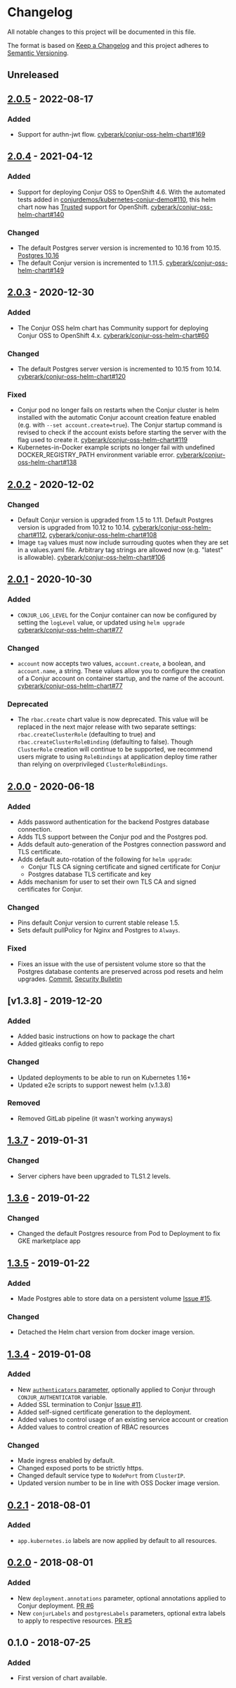 # Changelog
All notable changes to this project will be documented in this file.

The format is based on [Keep a Changelog](http://keepachangelog.com/en/1.0.0/)
and this project adheres to [Semantic Versioning](http://semver.org/spec/v2.0.0.html).

## Unreleased

## [2.0.5] - 2022-08-17

### Added
- Support for authn-jwt flow. [cyberark/conjur-oss-helm-chart#169](https://github.com/cyberark/conjur-oss-helm-chart/pull/169)

## [2.0.4] - 2021-04-12

### Added
- Support for deploying Conjur OSS to OpenShift 4.6. With the automated tests added in
  [conjurdemos/kubernetes-conjur-demo#110](https://github.com/conjurdemos/kubernetes-conjur-demo/issues/110),
  this helm chart now has [Trusted](https://github.com/cyberark/community/blob/master/Conjur/conventions/certification-levels.md#trusted)
  support for OpenShift.
  [cyberark/conjur-oss-helm-chart#140](https://github.com/cyberark/conjur-oss-helm-chart/issues/140)

### Changed
- The default Postgres server version is incremented to 10.16 from 10.15. [Postgres 10.16](https://www.postgresql.org/docs/10/release-10-16.html)
- The default Conjur version is incremented to 1.11.5.
  [cyberark/conjur-oss-helm-chart#149](https://github.com/cyberark/conjur-oss-helm-chart/issues/149)

## [2.0.3] - 2020-12-30

### Added
- The Conjur OSS helm chart has Community support for deploying Conjur OSS to
  OpenShift 4.x.
  [cyberark/conjur-oss-helm-chart#60](https://github.com/cyberark/conjur-oss-helm-chart/issues/60)

### Changed
- The default Postgres server version is incremented to 10.15 from 10.14.
  [cyberark/conjur-oss-helm-chart#120](https://github.com/cyberark/conjur-oss-helm-chart/issues/120)

### Fixed
- Conjur pod no longer fails on restarts when the Conjur cluster is helm
  installed with the automatic Conjur account creation feature enabled (e.g.
  with `--set account.create=true`). The Conjur startup command is revised to
  check if the account exists before starting the server with the flag used to
  create it.
  [cyberark/conjur-oss-helm-chart#119](https://github.com/cyberark/conjur-oss-helm-chart/issues/119)
- Kubernetes-in-Docker example scripts no longer fail with undefined
  DOCKER_REGISTRY_PATH environment variable error.
  [cyberark/conjur-oss-helm-chart#138](https://github.com/cyberark/conjur-oss-helm-chart/issues/138)

## [2.0.2] - 2020-12-02

### Changed
- Default Conjur version is upgraded from 1.5 to 1.11. Default Postgres
  version is upgraded from 10.12 to 10.14.
  [cyberark/conjur-oss-helm-chart#112](https://github.com/cyberark/conjur-oss-helm-chart/issues/112),
  [cyberark/conjur-oss-helm-chart#108](https://github.com/cyberark/conjur-oss-helm-chart/issues/108)
- Image `tag` values must now include surrouding quotes when they are
  set in a values.yaml file. Arbitrary tag strings are allowed now
  (e.g. "latest" is allowable).
  [cyberark/conjur-oss-helm-chart#106](https://github.com/cyberark/conjur-oss-helm-chart/issues/106)

## [2.0.1] - 2020-10-30

### Added
- `CONJUR_LOG_LEVEL` for the Conjur container can now be configured by setting the
  `logLevel` value, or updated using `helm upgrade` [cyberark/conjur-oss-helm-chart#77](https://github.com/cyberark/conjur-oss-helm-chart/issues/77)

### Changed
- `account` now accepts two values, `account.create`, a boolean, and `account.name`, a string. 
  These values allow you to configure the creation of a Conjur account on container startup, and 
  the name of the account. [cyberark/conjur-oss-helm-chart#77](https://github.com/cyberark/conjur-oss-helm-chart/issues/78)

### Deprecated
- The `rbac.create` chart value is now deprecated. This value will be replaced in the next major
  release with two separate settings: `rbac.createClusterRole` (defaulting to true) and
  `rbac.createClusterRoleBinding` (defaulting to false). Though `ClusterRole` creation will continue
  to be supported, we recommend users migrate to using `RoleBindings` at application deploy time
  rather than relying on overprivileged `ClusterRoleBindings`.

## [2.0.0] - 2020-06-18

### Added
- Adds password authentication for the backend Postgres database connection.
- Adds TLS support between the Conjur pod and the Postgres pod.
- Adds default auto-generation of the Postgres connection password and
  TLS certificate.
- Adds default auto-rotation of the following for `helm upgrade`:
  - Conjur TLS CA signing certificate and signed certificate for Conjur
  - Postgres database TLS certificate and key
- Adds mechanism for user to set their own TLS CA and signed certificates
  for Conjur.
 
### Changed
- Pins default Conjur version to current stable release 1.5.
- Sets default pullPolicy for Nginx and Postgres to `Always`.

### Fixed
- Fixes an issue with the use of persistent volume store so that the
  Postgres database contents are preserved across pod resets
  and helm upgrades.
  [Commit](https://github.com/cyberark/conjur-oss-helm-chart/commit/9ee5b2b191f118714193861fc75abd5226c94425),
  [Security Bulletin](https://github.com/cyberark/conjur-oss-helm-chart/security/advisories/GHSA-mg2m-623j-wpxw)

## [v1.3.8] - 2019-12-20

### Added
- Added basic instructions on how to package the chart
- Added gitleaks config to repo

### Changed
- Updated deployments to be able to run on Kubernetes 1.16+
- Updated e2e scripts to support newest helm (v.1.3.8)

### Removed
- Removed GitLab pipeline (it wasn't working anyways)

## [1.3.7] - 2019-01-31
### Changed
- Server ciphers have been upgraded to TLS1.2 levels.

## [1.3.6] - 2019-01-22
### Changed
- Changed the default Postgres resource from Pod to Deployment to fix GKE marketplace app

## [1.3.5] - 2019-01-22
### Added
- Made Postgres able to store data on a persistent volume [Issue #15](https://github.com/cyberark/conjur-oss-helm-chart/issues/15).

### Changed
- Detached the Helm chart version from docker image version.

## [1.3.4] - 2019-01-08
### Added
- New [`authenticators` parameter](./conjur-oss#configuration), optionally applied to Conjur through `CONJUR_AUTHENTICATOR` variable.
- Added SSL termination to Conjur [Issue #11](https://github.com/cyberark/conjur-oss-helm-chart/issues/11).
- Added self-signed certificate generation to the deployment.
- Added values to control usage of an existing service account or creation
- Added values to control creation of RBAC resources

### Changed
- Made ingress enabled by default.
- Changed exposed ports to be strictly https.
- Changed default service type to `NodePort` from `ClusterIP`.
- Updated version number to be in line with OSS Docker image version.

## [0.2.1] - 2018-08-01
### Added
- `app.kubernetes.io` labels are now applied by default to all resources.

## [0.2.0] - 2018-08-01
### Added
- New `deployment.annotations` parameter, optional annotations applied to Conjur deployment.
    [PR #6](https://github.com/cyberark/conjur-oss-helm-chart/pull/6)
- New `conjurLabels` and `postgresLabels` parameters,
    optional extra labels to apply to respective resources.
    [PR #5](https://github.com/cyberark/conjur-oss-helm-chart/pull/5)

## 0.1.0 - 2018-07-25
### Added
- First version of chart available.

[Unreleased]: https://github.com/cyberark/conjur-oss-helm-chart/compare/v2.0.5...HEAD
[2.0.5]: https://github.com/cyberark/conjur-oss-helm-chart/compare/v2.0.4...v2.0.5
[2.0.4]: https://github.com/cyberark/conjur-oss-helm-chart/compare/v2.0.3...v2.0.4
[2.0.3]: https://github.com/cyberark/conjur-oss-helm-chart/compare/v2.0.2...v2.0.3
[2.0.2]: https://github.com/cyberark/conjur-oss-helm-chart/compare/v2.0.1...v2.0.2
[2.0.1]: https://github.com/cyberark/conjur-oss-helm-chart/compare/v2.0.0...v2.0.1
[2.0.0]: https://github.com/cyberark/conjur-oss-helm-chart/compare/v1.3.8...v2.0.0
[1.3.8]: https://github.com/cyberark/conjur-oss-helm-chart/compare/v1.3.7...v1.3.8
[1.3.7]: https://github.com/cyberark/conjur-oss-helm-chart/compare/v1.3.6...v1.3.7
[1.3.6]: https://github.com/cyberark/conjur-oss-helm-chart/compare/v1.3.5...v1.3.6
[1.3.5]: https://github.com/cyberark/conjur-oss-helm-chart/compare/v1.3.4...v1.3.5
[1.3.4]: https://github.com/cyberark/conjur-oss-helm-chart/compare/v0.2.1...v1.3.4
[0.2.1]: https://github.com/cyberark/conjur-oss-helm-chart/compare/v0.2.0...v0.2.1
[0.2.0]: https://github.com/cyberark/conjur-oss-helm-chart/compare/v0.1.0...v0.2.0
